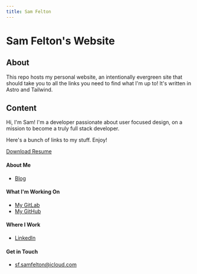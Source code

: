 ```yaml
---
title: Sam Felton
---
```


# Sam Felton's Website

## About

This repo hosts my personal website, an intentionally evergreen site that should take you to all the links you need to find what I'm up to! It's written in Astro and Tailwind.

## Content

Hi, I'm Sam! I'm a developer passionate about user focused design, on a mission to become a truly full stack developer.

Here's a bunch of links to my stuff. Enjoy!

[Download Resume](/felton-samuel-cv.pdf)

#### About Me

- [Blog](https://about.samfelton.com)

#### What I'm Working On

- [My GitLab](https://gitlab.samfelton.com/me)
- [My GitHub](https://github.com/samfeltip)

#### Where I Work

- [LinkedIn](https://www.linkedin.com/in/samfelton/)

#### Get in Touch

- [sf.samfelton@icloud.com](mailto:contact@samfelton.com)
